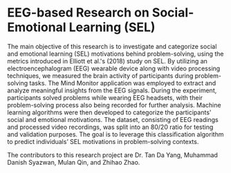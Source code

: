 # EEG-based Research on Social-Emotional Learning (SEL)

The main objective of this research is to investigate and categorize social and emotional learning (SEL) motivations behind problem-solving, using the metrics introduced in Elliott et al.'s (2018) study on SEL. By utilizing an electroencephalogram (EEG) wearable device along with video processing techniques, we measured the brain activity of participants during problem-solving tasks. The Mind Monitor application was employed to extract and analyze meaningful insights from the EEG signals. During the experiment, participants solved problems while wearing EEG headsets, with their problem-solving process also being recorded for further analysis. Machine learning algorithms were then developed to categorize the participants' social and emotional motivations. The dataset, consisting of EEG readings and processed video recordings, was split into an 80/20 ratio for testing and validation purposes. The goal is to leverage this classification algorithm to predict individuals’ SEL motivations in problem-solving contexts.

The contributors to this research project are Dr. Tan Da Yang, Muhammad Danish Syazwan, Mulan Qin, and Zhihao Zhao.






